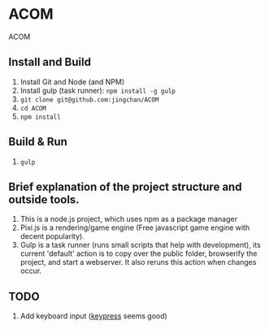 ACOM
====

ACOM


## Install and Build
1. Install Git and Node (and NPM)
2. Install gulp (task runner): `npm install -g gulp`
3. `git clone git@github.com:jingchan/ACOM`
4. `cd ACOM`
5. `npm install`

## Build & Run
1. `gulp`

## Brief explanation of the project structure and outside tools.

1. This is a node.js project, which uses npm as a package manager
2. Pixi.js is a rendering/game engine (Free javascript game engine with decent popularity).
3. Gulp is a task runner (runs small scripts that help with development), its current 'default' action is to copy over the public folder, browserify the project, and start a webserver.  It also reruns this action when changes occur.
 
## TODO

1. Add keyboard input ([keypress](http://dmauro.github.io/Keypress/) seems good)
